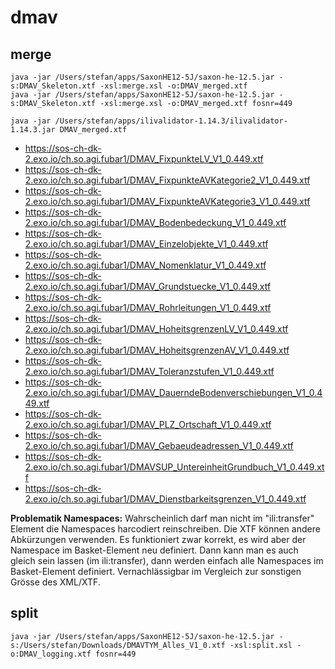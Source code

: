 # dmav


## merge
```
java -jar /Users/stefan/apps/SaxonHE12-5J/saxon-he-12.5.jar -s:DMAV_Skeleton.xtf -xsl:merge.xsl -o:DMAV_merged.xtf
java -jar /Users/stefan/apps/SaxonHE12-5J/saxon-he-12.5.jar -s:DMAV_Skeleton.xtf -xsl:merge.xsl -o:DMAV_merged.xtf fosnr=449
```

```
java -jar /Users/stefan/apps/ilivalidator-1.14.3/ilivalidator-1.14.3.jar DMAV_merged.xtf
```


- https://sos-ch-dk-2.exo.io/ch.so.agi.fubar1/DMAV_FixpunkteLV_V1_0.449.xtf
- https://sos-ch-dk-2.exo.io/ch.so.agi.fubar1/DMAV_FixpunkteAVKategorie2_V1_0.449.xtf
- https://sos-ch-dk-2.exo.io/ch.so.agi.fubar1/DMAV_FixpunkteAVKategorie3_V1_0.449.xtf
- https://sos-ch-dk-2.exo.io/ch.so.agi.fubar1/DMAV_Bodenbedeckung_V1_0.449.xtf
- https://sos-ch-dk-2.exo.io/ch.so.agi.fubar1/DMAV_Einzelobjekte_V1_0.449.xtf
- https://sos-ch-dk-2.exo.io/ch.so.agi.fubar1/DMAV_Nomenklatur_V1_0.449.xtf
- https://sos-ch-dk-2.exo.io/ch.so.agi.fubar1/DMAV_Grundstuecke_V1_0.449.xtf
- https://sos-ch-dk-2.exo.io/ch.so.agi.fubar1/DMAV_Rohrleitungen_V1_0.449.xtf
- https://sos-ch-dk-2.exo.io/ch.so.agi.fubar1/DMAV_HoheitsgrenzenLV_V1_0.449.xtf
- https://sos-ch-dk-2.exo.io/ch.so.agi.fubar1/DMAV_HoheitsgrenzenAV_V1_0.449.xtf
- https://sos-ch-dk-2.exo.io/ch.so.agi.fubar1/DMAV_Toleranzstufen_V1_0.449.xtf
- https://sos-ch-dk-2.exo.io/ch.so.agi.fubar1/DMAV_DauerndeBodenverschiebungen_V1_0.449.xtf
- https://sos-ch-dk-2.exo.io/ch.so.agi.fubar1/DMAV_PLZ_Ortschaft_V1_0.449.xtf
- https://sos-ch-dk-2.exo.io/ch.so.agi.fubar1/DMAV_Gebaeudeadressen_V1_0.449.xtf
- https://sos-ch-dk-2.exo.io/ch.so.agi.fubar1/DMAVSUP_UntereinheitGrundbuch_V1_0.449.xtf
- https://sos-ch-dk-2.exo.io/ch.so.agi.fubar1/DMAV_Dienstbarkeitsgrenzen_V1_0.449.xtf


**Problematik Namespaces:** Wahrscheinlich darf man nicht im "ili:transfer" Element die Namespaces harcodiert reinschreiben. Die XTF können andere Abkürzungen verwenden. Es funktioniert zwar korrekt, es wird aber der Namespace im Basket-Element neu definiert. Dann kann man es auch gleich sein lassen (im ili:transfer), dann werden einfach alle Namespaces im Basket-Element definiert. Vernachlässigbar im Vergleich zur sonstigen Grösse des XML/XTF.

## split
```
java -jar /Users/stefan/apps/SaxonHE12-5J/saxon-he-12.5.jar -s:/Users/stefan/Downloads/DMAVTYM_Alles_V1_0.xtf -xsl:split.xsl -o:DMAV_logging.xtf fosnr=449
```



